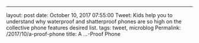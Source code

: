 ---
layout: post
date: October 10, 2017 07:55:00
Tweet: Kids help you to understand why waterproof and shatterproof phones are so high on the collective phone features desired list.
tags: tweet, microblog
Permalink: /2017/10/a-proof-phone
title: A …-Proof Phone